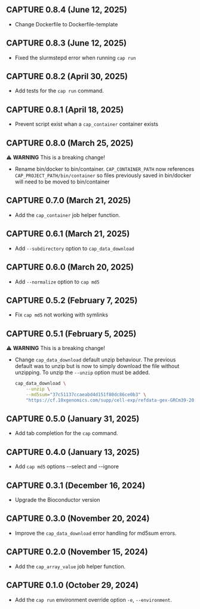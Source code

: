 ## CAPTURE 0.8.4 (June 12, 2025) ##
* Change Dockerfile to Dockerfile-template

## CAPTURE 0.8.3 (June 12, 2025) ##
* Fixed the slurmstepd error when running `cap run`

## CAPTURE 0.8.2 (April 30, 2025) ##

* Add tests for the `cap run` command.

## CAPTURE 0.8.1 (April 18, 2025) ##

* Prevent script exist whan a `cap_container` container exists

## CAPTURE 0.8.0 (March 25, 2025) ##
:warning: **WARNING** This is a breaking change!
* Rename bin/docker to bin/container. `CAP_CONTAINER_PATH` now references
`CAP_PROJECT_PATH/bin/container` so files previously saved in bin/docker will
need to be moved to bin/container

## CAPTURE 0.7.0 (March 21, 2025) ##

* Add the `cap_container` job helper function.

## CAPTURE 0.6.1 (March 21, 2025) ##

* Add `--subdirectory` option to `cap_data_download`

## CAPTURE 0.6.0 (March 20, 2025) ##

* Add `--normalize` option to `cap md5`

## CAPTURE 0.5.2 (February 7, 2025) ##

* Fix `cap md5` not working with symlinks

## CAPTURE 0.5.1 (February 5, 2025) ##
:warning: **WARNING** This is a breaking change!

* Change `cap_data_download` default unzip behaviour.  The previous default was
to unzip but is now to simply download the file without unzipping.  To unzip
the `--unzip` option must be added.

    ```bash
    cap_data_download \
        --unzip \
        --md5sum="37c51137ccaeabd4d151f80dc86ce0b3" \
        "https://cf.10xgenomics.com/supp/cell-exp/refdata-gex-GRCm39-2024-A.tar.gz"
    ```

## CAPTURE 0.5.0 (January 31, 2025) ##

* Add tab completion for the `cap` command.

## CAPTURE 0.4.0 (January 13, 2025) ##

* Add `cap md5` options --select and --ignore

## CAPTURE 0.3.1 (December 16, 2024) ##

* Upgrade the Bioconductor version

## CAPTURE 0.3.0 (November 20, 2024) ##

* Improve the `cap_data_download` error handling for md5sum errors.

## CAPTURE 0.2.0 (November 15, 2024) ##

* Add the `cap_array_value` job helper function.

## CAPTURE 0.1.0 (October 29, 2024) ##

* Add the `cap run` environment override option `-e`, `--environment`.

